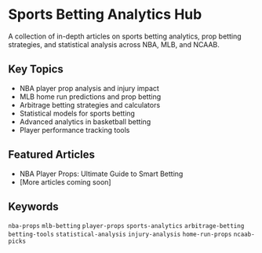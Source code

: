 # Sports Betting Analytics Hub

A collection of in-depth articles on sports betting analytics, prop betting strategies, and statistical analysis across NBA, MLB, and NCAAB.

## Key Topics

- NBA player prop analysis and injury impact
- MLB home run predictions and prop betting
- Arbitrage betting strategies and calculators
- Statistical models for sports betting
- Advanced analytics in basketball betting
- Player performance tracking tools

## Featured Articles

- NBA Player Props: Ultimate Guide to Smart Betting
- [More articles coming soon]

## Keywords

`nba-props` `mlb-betting` `player-props` `sports-analytics` `arbitrage-betting` `betting-tools` `statistical-analysis` `injury-analysis` `home-run-props` `ncaab-picks`
